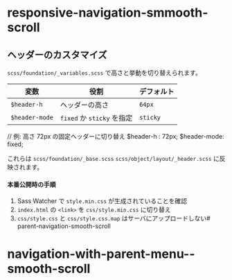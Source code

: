 # responsive-navigation-smmooth-scroll

## ヘッダーのカスタマイズ

`scss/foundation/_variables.scss` で高さと挙動を切り替えられます。

| 変数            | 役割                      | デフォルト  |
|----------------|---------------------------|-----------|
| `$header-h`    | ヘッダーの高さ              | `64px`    |
| `$header-mode` | `fixed` か `sticky` を指定 | `sticky`  |

// 例: 高さ 72px の固定ヘッダーに切り替え
$header-h   : 72px;
$header-mode: fixed;

これらは
`scss/foundation/_base.scss`
`scss/object/layout/_header.scss`
に反映されます。


#### 本番公開時の手順
1. Sass Watcher で `style.min.css` が生成されていることを確認  
2. `index.html` の `<link>` を `css/style.min.css` に切り替え  
3. `css/style.css` と `css/style.css.map` はサーバにアップロードしない# parent-navigation-smooth-scroll
# navigation-with-parent-menu--smooth-scroll
